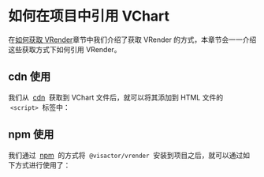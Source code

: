 # 如何在项目中引用 VChart

在[如何获取 VRender](./How_to_Get_VRender)章节中我们介绍了获取 VRender 的方式，本章节会一一介绍这些获取方式下如何引用 VRender。

## cdn 使用

我们从  [cdn](./How_to_Get_VRender#cdn-%E8%8E%B7%E5%8F%96)  获取到 VChart 文件后，就可以将其添加到 HTML 文件的  `<script>`  标签中：

## npm 使用

我们通过  [npm](./How_to_Get_VRender#npm-%E8%8E%B7%E5%8F%96)  的方式将  `@visactor/vrender`  安装到项目之后，就可以通过如下方式进行使用了：
